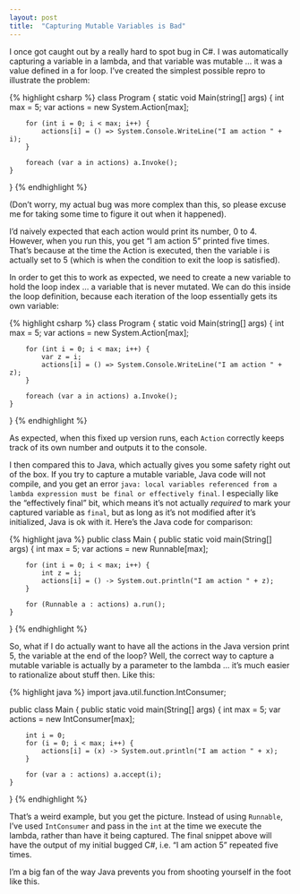 ```yaml
---
layout: post
title:  "Capturing Mutable Variables is Bad"
---
```


I once got caught out by a really hard to spot bug in C#. I was automatically capturing a variable in a lambda, and that variable was mutable … it was a value defined in a for loop. I’ve created the simplest possible repro to illustrate the problem:

{% highlight csharp %}
class Program {
	static void Main(string[] args) {
		int max = 5;
		var actions = new System.Action[max];

		for (int i = 0; i < max; i++) {
			actions[i] = () => System.Console.WriteLine("I am action " + i);
		}

		foreach (var a in actions) a.Invoke();
	}
}
{% endhighlight %}

(Don’t worry, my actual bug was more complex than this, so please excuse me for taking some time to figure it out when it happened).

I’d naively expected that each action would print its number, 0 to 4. However, when you run this, you get “I am action 5” printed five times. That’s because at the time the Action is executed, then the variable i is actually set to 5 (which is when the condition to exit the loop is satisfied).

In order to get this to work as expected, we need to create a new variable to hold the loop index … a variable that is never mutated. We can do this inside the loop definition, because each iteration of the loop essentially gets its own variable:

{% highlight csharp %}
class Program {
	static void Main(string[] args) {
		int max = 5;
		var actions = new System.Action[max];

		for (int i = 0; i < max; i++) {
			var z = i;
			actions[i] = () => System.Console.WriteLine("I am action " + z);
		}

		foreach (var a in actions) a.Invoke();
	}
}
{% endhighlight %}

As expected, when this fixed up version runs, each `Action` correctly keeps track of its own number and outputs it to the console.

I then compared this to Java, which actually gives you some safety right out of the box. If you try to capture a mutable variable, Java code will not compile, and you get an error `java: local variables referenced from a lambda expression must be final or effectively final`. I especially like the “effectively final” bit, which means it’s not actually *required* to mark your captured variable as `final`, but as long as it’s not modified after it’s initialized, Java is ok with it. Here’s the Java code for comparison:

{% highlight java %}
public class Main {
	public static void main(String[] args) {
		int max = 5;
		var actions = new Runnable[max];

		for (int i = 0; i < max; i++) {
			int z = i;
			actions[i] = () -> System.out.println("I am action " + z);
		}

		for (Runnable a : actions) a.run();
	}
}
{% endhighlight %}

So, what if I do actually want to have all the actions in the Java version print 5, the variable at the end of the loop? Well, the correct way to capture a mutable variable is actually by a parameter to the lambda … it’s much easier to rationalize about stuff then. Like this:

{% highlight java %}
import java.util.function.IntConsumer;

public class Main {
	public static void main(String[] args) {
		int max = 5;
		var actions = new IntConsumer[max];

		int i = 0;
		for (i = 0; i < max; i++) {
			actions[i] = (x) -> System.out.println("I am action " + x);
		}

		for (var a : actions) a.accept(i);
	}
}
{% endhighlight %}

That’s a weird example, but you get the picture. Instead of using `Runnable`, I’ve used `IntConsumer` and pass in the `int` at the time we execute the lambda, rather than have it being captured. The final snippet above will have the output of my initial bugged C#, i.e. “I am action 5” repeated five times.

I’m a big fan of the way Java prevents you from shooting yourself in the foot like this.
